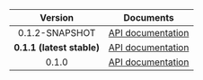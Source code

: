 | Version | Documents |
|:---:|---|
| 0.1.2-SNAPSHOT | [API documentation](0.1.2-SNAPSHOT) |
| **0.1.1 (latest stable)** | [API documentation](latest-stable) |
| 0.1.0 | [API documentation](0.1.0) |
